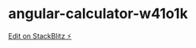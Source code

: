 # angular-calculator-w41o1k

[Edit on StackBlitz ⚡️](https://stackblitz.com/edit/angular-calculator-w41o1k)